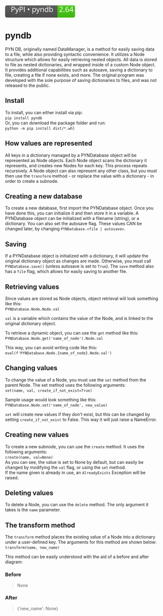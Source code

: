 [![PyPI version pyndb](https://raw.githubusercontent.com/jvadair/pyndb/main/package/pypi_badge.svg)](https://pypi.org/project/pyndb/)
# pyndb
 PYN DB, originally named DataManager, is a method for easily saving data to a file, while also providing syntactic convenience. It utilizes a Node structure which allows for easily retrieving nested objects. All data is stored to file as nested dictionaries, and wrapped inside of a custom Node object. It  provides additional capabilities such as autosave, saving a dictionary to file, creating a file if none exists, and more. The original program was developed with  the sole purpose of saving dictionaries to files, and was not released to the public.

## Install
To install, you can either install via pip:  
`pip install pyndb`  
Or, you can download the package folder and run:  
`python -m pip install dist/*.whl`  

## How values are represented
All keys in a dictionary managed by a PYNDatabase object will be represented as Node objects. Each Node object scans the dictionary it represents, and creates new Nodes for each key. This process repeats recursively. A Node object can also represent any other class, but you must then use the `transform` method - or replace the value with a dictionary - in order to create a subnode.

## Creating a new database
To create a new database, first import the PYNDatabase object. Once you have done this, you can initialize it and then store it in a variable. A PYNDatabase object can be initialized with a filename (string), or a dictionary. You can also set the autosave flag. These values CAN be changed later, by changing `PYNDatabase.<file | autosave>`.

## Saving
If a PYNDatabase object is initialized with a dictionary, it will update the original dictionary object as changes are made. Otherwise, you must call `PYNDatabase.save()` (unless autosave is set to `True`). The `save` method also has a `file` flag, which allows for easily saving to another file.

## Retrieving values
Since values are stored as Node objects, object retrieval will look something like this:  
`PYNDatabase.Node.Node.val`  
  
`val` is a variable which contains the value of the Node, and is linked to the original dictionary object.  
  
To retrieve a dynamic object, you can use the `get` method like this:  
`PYNDatabase.Node.get('name_of_node').Node.val`  
  
This way, you can avoid writing code like this:  
`eval(f'PYNDatabase.Node.{name_of_node}.Node.val')`  

## Changing values
To change the value of a Node, you must use the `set` method from the parent Node. The set method uses the following arguments:  
`set(name, val, create_if_not_exist=True)`  
  
Sample usage would look something like this:  
`PYNDatabase.Node.set('name_of_node', new_value)`  
  
`set` will create new values if they don't exist, but this can be changed by setting `create_if_not_exist` to False. This way it will just raise a NameError.  
  
## Creating new values
To create a new subnode, you can use the `create` method. It uses the following arguments:  
`create(name, val=None)`  
As you can see, the value is set to None by default, but can easily be changed by modifying the `val` flag, or using the `set` method.  
If the name given is already in use, an `AlreadyExists` Exception will be raised.  
  
## Deleting values
To delete a Node, you can use the `delete` method. The only argument it takes is the `name` parameter.  
  
## The transform method
The `transform` method places the existing value of a Node into a dictionary under a user-defined key. The arguments for this method are shown below:  
`transform(name, new_name)`  
  
This method can be easily understood with the aid of a before and after diagram:  
### Before
> None
### After
> {'new_name': None}
